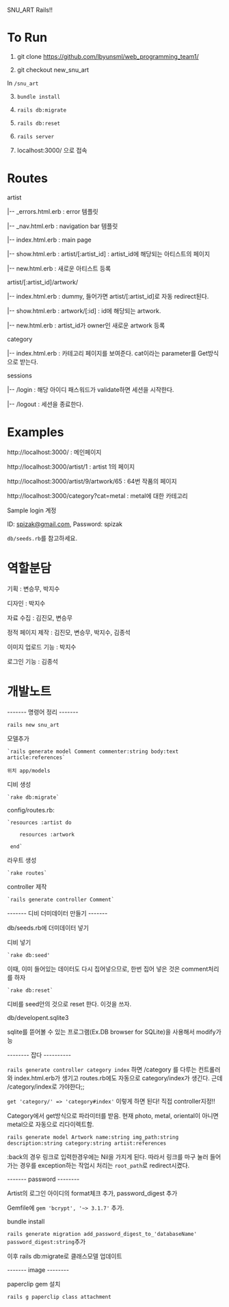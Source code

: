 SNU_ART Rails!!

# To Run

1. git clone https://github.com/lbyunsml/web_programming_team1/

2. git checkout new_snu_art

In `/snu_art`

3. `bundle install`

4. `rails db:migrate`

5. `rails db:reset`

6. `rails server`

7. localhost:3000/ 으로 접속

# Routes

artist

  |-- _errors.html.erb : error 템플릿

  |-- _nav.html.erb : navigation bar 템플릿
  
  |-- index.html.erb : main page
  
  |-- show.html.erb : artist/[:artist_id] : artist_id에 해당되는 아티스트의 페이지
  
  |-- new.html.erb : 새로운 아티스트 등록

artist/[:artist_id]/artwork/

  |-- index.html.erb : dummy, 들어가면 artist/[:artist_id]로 자동 redirect된다.
  
  |-- show.html.erb : artwork/[:id] : id에 해당되는 artwork.
  
  |-- new.html.erb : artist_id가 owner인 새로운 artwork 등록

category

  |-- index.html.erb : 카테고리 페이지를 보여준다. cat이라는 parameter를 Get방식으로 받는다.
  
sessions

  |-- /login : 해당 아이디 패스워드가 validate하면 세션을 시작한다.
  
  |-- /logout : 세션을 종료한다.

# Examples

http://localhost:3000/ : 메인페이지

http://localhost:3000/artist/1 : artist 1의 페이지

http://localhost:3000/artist/9/artwork/65 : 64번 작품의 페이지

http://localhost:3000/category?cat=metal : metal에 대한 카테고리

Sample login 계정

  ID: spizak@gmail.com, Password: spizak
  
  `db/seeds.rb`를 참고하세요.

# 역할분담

기획 : 변승무, 박지수

디자인 : 박지수

자료 수집 : 김진모, 변승무

정적 페이지 제작 : 김진모, 변승무, 박지수, 김종석

이미지 업로드 기능 : 박지수

로그인 기능 : 김종석



# 개발노트

------- 명령어 정리 -------

`rails new snu_art`

모델추가

	`rails generate model Comment commenter:string body:text article:references`
    
    위치 app/models
    
디비 생성

	`rake db:migrate`

config/routes.rb:

    `resources :artist do

        resources :artwork
	
     end`
    
라우트 생성

	`rake routes`
    
controller 제작

	`rails generate controller Comment`
    
------- 디비 더미데이터 만들기 -------

db/seeds.rb에 더미데이터 넣기

디비 넣기

	`rake db:seed'
    
이때, 이미 들어있는 데이터도 다시 집어넣으므로, 한번 집어 넣은 것은 comment처리를 하자
    
	`rake db:reset`

디비를 seed안의 것으로 reset 한다. 이것을 쓰자.

db/developent.sqlite3

  sqlite를 뜯어볼 수 있는 프로그램(Ex.DB browser for SQLite)을 사용해서 modify가능


-------- 잡다 ----------

`rails generate controller category index` 하면 /category 를 다루는 컨트롤러와 index.html.erb가 생기고 routes.rb에도 자동으로 category/index가 생긴다. 근데 /category/index로 가야한다;;

`get 'category/' => 'category#index'` 이렇게 하면 된다! 직접 controller지정!!

Category에서 get방식으로 파라미터를 받음. 현재 photo, metal, oriental이 아니면 metal으로 자동으로 리다이렉트함.


`rails generate model Artwork name:string img_path:string description:string category:string artist:references`

:back의 경우 링크로 입력한경우에는 Nil을 가지게 된다. 따라서 링크를 마구 눌러 들어가는 경우를 exception하는 작업시 처리는 `root_path`로 redirect시켰다.

------- password --------

Artist의 로그인 아이디의 format체크 추가, password_digest 추가

Gemfile에  `gem 'bcrypt', '~> 3.1.7'` 추가.

bundle install

`rails generate migration add_password_digest_to_'databaseName' password_digest:string`추가

이후 rails db:migrate로 클래스모델 업데이트

------- image --------

paperclip gem 설치

`rails g paperclip class attachment`
